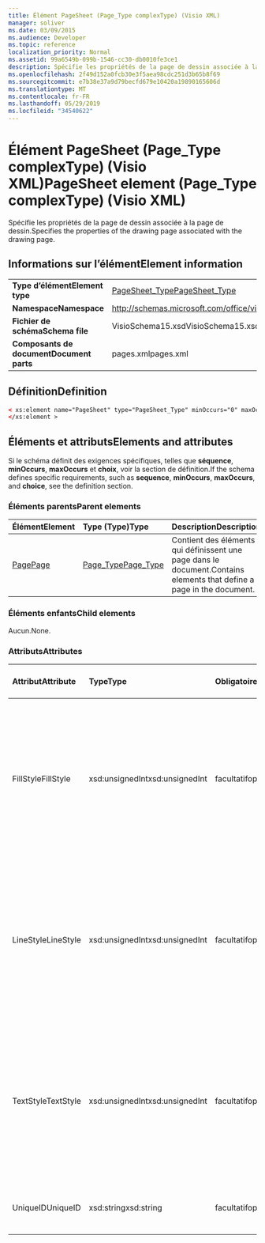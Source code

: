 ```yaml
---
title: Élément PageSheet (Page_Type complexType) (Visio XML)
manager: soliver
ms.date: 03/09/2015
ms.audience: Developer
ms.topic: reference
localization_priority: Normal
ms.assetid: 99a6549b-099b-1546-cc30-db0010fe3ce1
description: Spécifie les propriétés de la page de dessin associée à la page de dessin.
ms.openlocfilehash: 2f49d152a0fcb30e3f5aea98cdc251d3b65b8f69
ms.sourcegitcommit: e7b38e37a9d79becfd679e10420a19890165606d
ms.translationtype: MT
ms.contentlocale: fr-FR
ms.lasthandoff: 05/29/2019
ms.locfileid: "34540622"
---
```

# <a name="pagesheet-element-page_type-complextype-visio-xml"></a><span data-ttu-id="3f08a-103">Élément PageSheet (Page_Type complexType) (Visio XML)</span><span class="sxs-lookup"><span data-stu-id="3f08a-103">PageSheet element (Page_Type complexType) (Visio XML)</span></span>

<span data-ttu-id="3f08a-104">Spécifie les propriétés de la page de dessin associée à la page de dessin.</span><span class="sxs-lookup"><span data-stu-id="3f08a-104">Specifies the properties of the drawing page associated with the drawing page.</span></span>
  
## <a name="element-information"></a><span data-ttu-id="3f08a-105">Informations sur l’élément</span><span class="sxs-lookup"><span data-stu-id="3f08a-105">Element information</span></span>

|||
|:-----|:-----|
|<span data-ttu-id="3f08a-106">**Type d’élément**</span><span class="sxs-lookup"><span data-stu-id="3f08a-106">**Element type**</span></span> <br/> |[<span data-ttu-id="3f08a-107">PageSheet_Type</span><span class="sxs-lookup"><span data-stu-id="3f08a-107">PageSheet_Type</span></span>](pagesheet_type-complextypevisio-xml.md) <br/> |
|<span data-ttu-id="3f08a-108">**Namespace**</span><span class="sxs-lookup"><span data-stu-id="3f08a-108">**Namespace**</span></span> <br/> |http://schemas.microsoft.com/office/visio/2012/main  <br/> |
|<span data-ttu-id="3f08a-109">**Fichier de schéma**</span><span class="sxs-lookup"><span data-stu-id="3f08a-109">**Schema file**</span></span> <br/> |<span data-ttu-id="3f08a-110">VisioSchema15.xsd</span><span class="sxs-lookup"><span data-stu-id="3f08a-110">VisioSchema15.xsd</span></span>  <br/> |
|<span data-ttu-id="3f08a-111">**Composants de document**</span><span class="sxs-lookup"><span data-stu-id="3f08a-111">**Document parts**</span></span> <br/> |<span data-ttu-id="3f08a-112">pages.xml</span><span class="sxs-lookup"><span data-stu-id="3f08a-112">pages.xml</span></span>  <br/> |
   
## <a name="definition"></a><span data-ttu-id="3f08a-113">Définition</span><span class="sxs-lookup"><span data-stu-id="3f08a-113">Definition</span></span>

```XML
< xs:element name="PageSheet" type="PageSheet_Type" minOccurs="0" maxOccurs="1" >
</xs:element > 
```

## <a name="elements-and-attributes"></a><span data-ttu-id="3f08a-114">Éléments et attributs</span><span class="sxs-lookup"><span data-stu-id="3f08a-114">Elements and attributes</span></span>

<span data-ttu-id="3f08a-115">Si le schéma définit des exigences spécifiques, telles que **séquence**, **minOccurs**, **maxOccurs** et **choix**, voir la section de définition.</span><span class="sxs-lookup"><span data-stu-id="3f08a-115">If the schema defines specific requirements, such as **sequence**, **minOccurs**, **maxOccurs**, and **choice**, see the definition section.</span></span> 
  
### <a name="parent-elements"></a><span data-ttu-id="3f08a-116">Éléments parents</span><span class="sxs-lookup"><span data-stu-id="3f08a-116">Parent elements</span></span>

|<span data-ttu-id="3f08a-117">**Élément**</span><span class="sxs-lookup"><span data-stu-id="3f08a-117">**Element**</span></span>|<span data-ttu-id="3f08a-118">**Type (Type)**</span><span class="sxs-lookup"><span data-stu-id="3f08a-118">**Type**</span></span>|<span data-ttu-id="3f08a-119">**Description**</span><span class="sxs-lookup"><span data-stu-id="3f08a-119">**Description**</span></span>|
|:-----|:-----|:-----|
|[<span data-ttu-id="3f08a-120">Page</span><span class="sxs-lookup"><span data-stu-id="3f08a-120">Page</span></span>](page-element-pages_type-complextypevisio-xml.md) <br/> |[<span data-ttu-id="3f08a-121">Page_Type</span><span class="sxs-lookup"><span data-stu-id="3f08a-121">Page_Type</span></span>](page_type-complextypevisio-xml.md) <br/> |<span data-ttu-id="3f08a-122">Contient des éléments qui définissent une page dans le document.</span><span class="sxs-lookup"><span data-stu-id="3f08a-122">Contains elements that define a page in the document.</span></span>  <br/> |
   
### <a name="child-elements"></a><span data-ttu-id="3f08a-123">Éléments enfants</span><span class="sxs-lookup"><span data-stu-id="3f08a-123">Child elements</span></span>

<span data-ttu-id="3f08a-124">Aucun.</span><span class="sxs-lookup"><span data-stu-id="3f08a-124">None.</span></span>
  
### <a name="attributes"></a><span data-ttu-id="3f08a-125">Attributs</span><span class="sxs-lookup"><span data-stu-id="3f08a-125">Attributes</span></span>

|<span data-ttu-id="3f08a-126">**Attribut**</span><span class="sxs-lookup"><span data-stu-id="3f08a-126">**Attribute**</span></span>|<span data-ttu-id="3f08a-127">**Type**</span><span class="sxs-lookup"><span data-stu-id="3f08a-127">**Type**</span></span>|<span data-ttu-id="3f08a-128">**Obligatoire**</span><span class="sxs-lookup"><span data-stu-id="3f08a-128">**Required**</span></span>|<span data-ttu-id="3f08a-129">**Description**</span><span class="sxs-lookup"><span data-stu-id="3f08a-129">**Description**</span></span>|<span data-ttu-id="3f08a-130">**Valeurs possibles**</span><span class="sxs-lookup"><span data-stu-id="3f08a-130">**Possible values**</span></span>|
|:-----|:-----|:-----|:-----|:-----|
|<span data-ttu-id="3f08a-131">FillStyle</span><span class="sxs-lookup"><span data-stu-id="3f08a-131">FillStyle</span></span>  <br/> |<span data-ttu-id="3f08a-132">xsd:unsignedInt</span><span class="sxs-lookup"><span data-stu-id="3f08a-132">xsd:unsignedInt</span></span>  <br/> |<span data-ttu-id="3f08a-133">facultatif</span><span class="sxs-lookup"><span data-stu-id="3f08a-133">optional</span></span>  <br/> |<span data-ttu-id="3f08a-134">Spécifie l’ID de la feuille de style à partir de laquelle hériter la mise en forme du remplissage.</span><span class="sxs-lookup"><span data-stu-id="3f08a-134">Specifies the ID of the style sheet from which to inherit fill formatting.</span></span> <span data-ttu-id="3f08a-135">Il DOIT s’agit de la valeur de **l’attribut ID** associé à un **StyleSheet_Type** dans le dessin.</span><span class="sxs-lookup"><span data-stu-id="3f08a-135">It MUST be the value of the **ID** attribute associated with a **StyleSheet_Type** in the drawing.</span></span>  <br/> |<span data-ttu-id="3f08a-136">Valeurs du type xsd:unsignedInt.</span><span class="sxs-lookup"><span data-stu-id="3f08a-136">Values of the xsd:unsignedInt type.</span></span>  <br/> |
|<span data-ttu-id="3f08a-137">LineStyle</span><span class="sxs-lookup"><span data-stu-id="3f08a-137">LineStyle</span></span>  <br/> |<span data-ttu-id="3f08a-138">xsd:unsignedInt</span><span class="sxs-lookup"><span data-stu-id="3f08a-138">xsd:unsignedInt</span></span>  <br/> |<span data-ttu-id="3f08a-139">facultatif</span><span class="sxs-lookup"><span data-stu-id="3f08a-139">optional</span></span>  <br/> |<span data-ttu-id="3f08a-140">Spécifie l’ID de la feuille de style à partir de laquelle hériter la mise en forme des lignes.</span><span class="sxs-lookup"><span data-stu-id="3f08a-140">Specifies the ID of the style sheet from which to inherit line formatting.</span></span> <span data-ttu-id="3f08a-141">Il DOIT s’agit de la valeur de **l’attribut ID** associé à un **StyleSheet_Type** dans le dessin.</span><span class="sxs-lookup"><span data-stu-id="3f08a-141">It MUST be the value of the **ID** attribute associated with a **StyleSheet_Type** in the drawing.</span></span>  <br/> |<span data-ttu-id="3f08a-142">Valeurs du type xsd:unsignedInt.</span><span class="sxs-lookup"><span data-stu-id="3f08a-142">Values of the xsd:unsignedInt type.</span></span>  <br/> |
|<span data-ttu-id="3f08a-143">TextStyle</span><span class="sxs-lookup"><span data-stu-id="3f08a-143">TextStyle</span></span>  <br/> |<span data-ttu-id="3f08a-144">xsd:unsignedInt</span><span class="sxs-lookup"><span data-stu-id="3f08a-144">xsd:unsignedInt</span></span>  <br/> |<span data-ttu-id="3f08a-145">facultatif</span><span class="sxs-lookup"><span data-stu-id="3f08a-145">optional</span></span>  <br/> |<span data-ttu-id="3f08a-146">Spécifie l’ID de la feuille de style à partir de laquelle hériter la mise en forme du texte.</span><span class="sxs-lookup"><span data-stu-id="3f08a-146">Specifies the ID of the style sheet from which to inherit text formatting.</span></span> <span data-ttu-id="3f08a-147">Il DOIT s’agit de la valeur de **l’attribut ID** associé à un **StyleSheet_Type** dans le dessin.</span><span class="sxs-lookup"><span data-stu-id="3f08a-147">It MUST be the value of the **ID** attribute associated with a **StyleSheet_Type** in the drawing.</span></span>  <br/> |<span data-ttu-id="3f08a-148">Valeurs du type xsd:unsignedInt.</span><span class="sxs-lookup"><span data-stu-id="3f08a-148">Values of the xsd:unsignedInt type.</span></span>  <br/> |
|<span data-ttu-id="3f08a-149">UniqueID</span><span class="sxs-lookup"><span data-stu-id="3f08a-149">UniqueID</span></span>  <br/> |<span data-ttu-id="3f08a-150">xsd:string</span><span class="sxs-lookup"><span data-stu-id="3f08a-150">xsd:string</span></span>  <br/> |<span data-ttu-id="3f08a-151">facultatif</span><span class="sxs-lookup"><span data-stu-id="3f08a-151">optional</span></span>  <br/> |<span data-ttu-id="3f08a-152">ID unique de l’élément au sein de son élément parent.</span><span class="sxs-lookup"><span data-stu-id="3f08a-152">The unique ID of the element within its parent element.</span></span>  <br/> |<span data-ttu-id="3f08a-153">Valeurs du type xsd:string.</span><span class="sxs-lookup"><span data-stu-id="3f08a-153">Values of the xsd:string type.</span></span>  <br/> |
   

